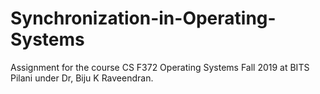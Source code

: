 # Synchronization-in-Operating-Systems
Assignment for the course CS F372 Operating Systems Fall 2019 at BITS Pilani under Dr, Biju K Raveendran.
